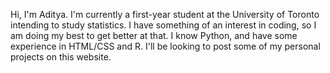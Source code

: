 Hi, I'm Aditya. I'm currently a first-year student at the University of Toronto intending to study statistics. 
I have something of an interest in coding, so I am doing my best to get better at that. 
I know Python, and have some experience in HTML/CSS and R.
I'll be looking to post some of my personal projects on this website.
